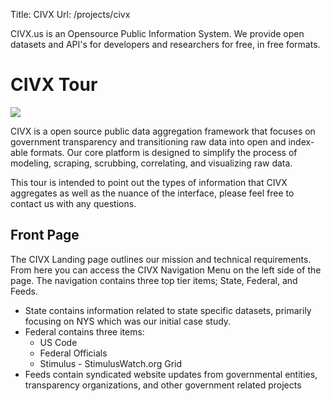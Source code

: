 Title: CIVX
Url: /projects/civx

CIVX.us is an Opensource Public Information System. We provide open datasets
and API's for developers and researchers for free, in free formats.

# CIVX Tour

![](https://fedorahosted.org/releases/c/i/civx/tour/civx-frontpage.png)

CIVX is a open source public data aggregation framework that focuses on
government transparency and transitioning raw data into open and index-able
formats. Our core platform is designed to simplify the process of modeling,
scraping, scrubbing, correlating, and visualizing raw data.

This tour is intended to point out the types of information that CIVX
aggregates as well as the nuance of the interface, please feel free to contact
us with any questions.

## Front Page

The CIVX Landing page outlines our mission and technical requirements. From
here you can access the CIVX Navigation Menu on the left side of the page. The
navigation contains three top tier items; State, Federal, and Feeds.

  * State contains information related to state specific datasets, primarily focusing on NYS which was our initial case study.
  * Federal contains three items: 
    * US Code
    * Federal Officials
    * Stimulus - StimulusWatch.org Grid
  * Feeds contain syndicated website updates from governmental entities, transparency organizations, and other government related projects

